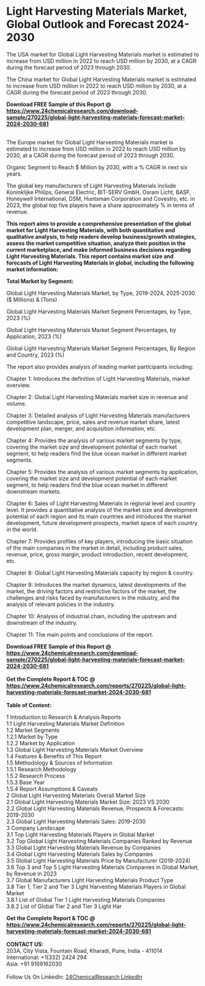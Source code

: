 <h1>Light Harvesting Materials Market, Global Outlook and Forecast 2024-2030</h1><p>The USA market for Global Light Harvesting Materials market is estimated to increase from USD million in 2022 to reach USD million by 2030, at a CAGR during the forecast period of 2023 through 2030.</p><p>
</p><p>The China market for Global Light Harvesting Materials market is estimated to increase from USD million in 2022 to reach USD million by 2030, at a CAGR during the forecast period of 2023 through 2030.</p><div><b>Download FREE Sample of this Report @ 
            <a href="https://www.24chemicalresearch.com/download-sample/270225/global-light-harvesting-materials-forecast-market-2024-2030-681">
            https://www.24chemicalresearch.com/download-sample/270225/global-light-harvesting-materials-forecast-market-2024-2030-681</a></b></div><br><p>
</p><p>The Europe market for Global Light Harvesting Materials market is estimated to increase from USD million in 2022 to reach USD million by 2030, at a CAGR during the forecast period of 2023 through 2030.</p><p>
Organic Segment to Reach $ Million by 2030, with a % CAGR in next six years.</p><p>
The global key manufacturers of Light Harvesting Materials include Koninklijke Philips, General Electric, BIT-SERV GmbH, Osram Licht, BASF, Honeywell International, DSM, Huntsman Corporation and Covestro, etc. in 2023, the global top five players have a share approximately % in terms of revenue.</p><p>
<strong>This report aims to provide a comprehensive presentation of the global market for Light Harvesting Materials, with both quantitative and qualitative analysis, to help readers develop business/growth strategies, assess the market competitive situation, analyze their position in the current marketplace, and make informed business decisions regarding Light Harvesting Materials. This report contains market size and forecasts of Light Harvesting Materials in global, including the following market information:</strong></p><p>
</p><p>
<strong>Total Market by Segment:</strong></p><p>
Global Light Harvesting Materials Market, by Type, 2019-2024, 2025-2030 ($ Millions) &amp; (Tons)</p><p>
Global Light Harvesting Materials Market Segment Percentages, by Type, 2023 (%)</p><p>
</p><p>
Global Light Harvesting Materials Market Segment Percentages, by Application, 2023 (%)</p><p>
</p><p>
Global Light Harvesting Materials Market Segment Percentages, By Region and Country, 2023 (%)</p><p>
</p><p>
</p><p></p><p>
The report also provides analysis of leading market participants including:</p><p>
</p><p>
</p><p>
Chapter 1: Introduces the definition of Light Harvesting Materials, market overview.</p><p>
Chapter 2: Global Light Harvesting Materials market size in revenue and volume.</p><p>
Chapter 3: Detailed analysis of Light Harvesting Materials manufacturers competitive landscape, price, sales and revenue market share, latest development plan, merger, and acquisition information, etc.</p><p>
Chapter 4: Provides the analysis of various market segments by type, covering the market size and development potential of each market segment, to help readers find the blue ocean market in different market segments.</p><p>
Chapter 5: Provides the analysis of various market segments by application, covering the market size and development potential of each market segment, to help readers find the blue ocean market in different downstream markets.</p><p>
Chapter 6: Sales of Light Harvesting Materials in regional level and country level. It provides a quantitative analysis of the market size and development potential of each region and its main countries and introduces the market development, future development prospects, market space of each country in the world.</p><p>
Chapter 7: Provides profiles of key players, introducing the basic situation of the main companies in the market in detail, including product sales, revenue, price, gross margin, product introduction, recent development, etc.</p><p>
Chapter 8: Global Light Harvesting Materials capacity by region &amp; country.</p><p>
Chapter 9: Introduces the market dynamics, latest developments of the market, the driving factors and restrictive factors of the market, the challenges and risks faced by manufacturers in the industry, and the analysis of relevant policies in the industry.</p><p>
Chapter 10: Analysis of industrial chain, including the upstream and downstream of the industry.</p><p>
Chapter 11: The main points and conclusions of the report.</p><div><b>Download FREE Sample of this Report @ 
            <a href="https://www.24chemicalresearch.com/download-sample/270225/global-light-harvesting-materials-forecast-market-2024-2030-681">
            https://www.24chemicalresearch.com/download-sample/270225/global-light-harvesting-materials-forecast-market-2024-2030-681</a></b></div><br><div><b>Get the Complete Report & TOC @ 
            <a href="https://www.24chemicalresearch.com/reports/270225/global-light-harvesting-materials-forecast-market-2024-2030-681">
            https://www.24chemicalresearch.com/reports/270225/global-light-harvesting-materials-forecast-market-2024-2030-681</a></b></div><br>
            <b>Table of Content:</b><p>1 Introduction to Research & Analysis Reports<br />
    1.1 Light Harvesting Materials Market Definition<br />
    1.2 Market Segments<br />
        1.2.1 Market by Type<br />
        1.2.2 Market by Application<br />
    1.3 Global Light Harvesting Materials Market Overview<br />
    1.4 Features & Benefits of This Report<br />
    1.5 Methodology & Sources of Information<br />
        1.5.1 Research Methodology<br />
        1.5.2 Research Process<br />
        1.5.3 Base Year<br />
        1.5.4 Report Assumptions & Caveats<br />
2 Global Light Harvesting Materials Overall Market Size<br />
    2.1 Global Light Harvesting Materials Market Size: 2023 VS 2030<br />
    2.2 Global Light Harvesting Materials Revenue, Prospects & Forecasts: 2019-2030<br />
    2.3 Global Light Harvesting Materials Sales: 2019-2030<br />
3 Company Landscape<br />
    3.1 Top Light Harvesting Materials Players in Global Market<br />
    3.2 Top Global Light Harvesting Materials Companies Ranked by Revenue<br />
    3.3 Global Light Harvesting Materials Revenue by Companies<br />
    3.4 Global Light Harvesting Materials Sales by Companies<br />
    3.5 Global Light Harvesting Materials Price by Manufacturer (2019-2024)<br />
    3.6 Top 3 and Top 5 Light Harvesting Materials Companies in Global Market, by Revenue in 2023<br />
    3.7 Global Manufacturers Light Harvesting Materials Product Type<br />
    3.8 Tier 1, Tier 2 and Tier 3 Light Harvesting Materials Players in Global Market<br />
        3.8.1 List of Global Tier 1 Light Harvesting Materials Companies<br />
        3.8.2 List of Global Tier 2 and Tier 3 Light Har</p><div><b>Get the Complete Report & TOC @ 
            <a href="https://www.24chemicalresearch.com/reports/270225/global-light-harvesting-materials-forecast-market-2024-2030-681">
            https://www.24chemicalresearch.com/reports/270225/global-light-harvesting-materials-forecast-market-2024-2030-681</a></b></div><br><b>CONTACT US:</b><br>
            203A, City Vista, Fountain Road, Kharadi, Pune, India - 411014<br>
            International: +1(332) 2424 294<br>
            Asia: +91 9169162030 <br><br>
            Follow Us On LinkedIn: <a href="https://www.linkedin.com/company/24chemicalresearch/">24ChemicalResearch LinkedIn</a>